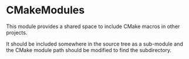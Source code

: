 # CMakeModules

This module provides a shared space to include CMake macros in other projects.

It should be included somewhere in the source tree as a sub-module and the CMake module path should be modified to find the subdirectory.

